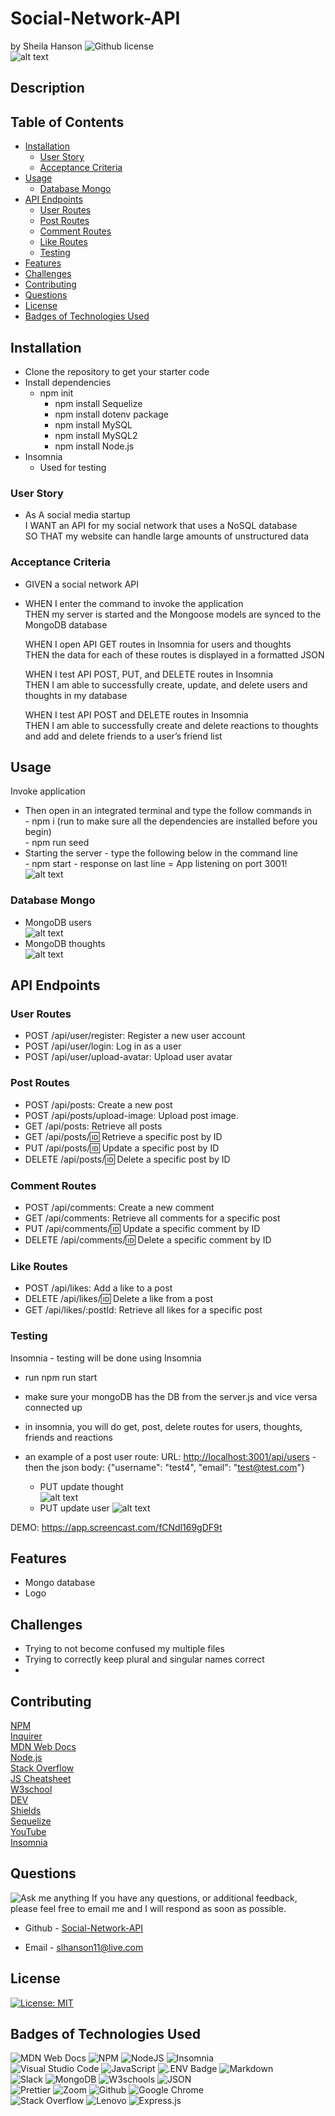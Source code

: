 # Social-Network-API <!-- omit from toc -->
by Sheila Hanson ![Github license](https://img.shields.io/badge/license-MIT-blue.svg)  
![alt text](assets/img/Logo.png)  
## Description <!-- omit from toc -->


## Table of Contents <!-- omit from toc -->
  
- [Installation](#installation)
  - [User Story](#user-story)
  - [Acceptance Criteria](#acceptance-criteria)
- [Usage](#usage)
  - [Database Mongo](#database-mongo)
- [API Endpoints](#api-endpoints)
  - [User Routes](#user-routes)
  - [Post Routes](#post-routes)
  - [Comment Routes](#comment-routes)
  - [Like Routes](#like-routes)
  - [Testing](#testing)
- [Features](#features)
- [Challenges](#challenges)
- [Contributing](#contributing)
- [Questions](#questions)
- [License](#license)
- [Badges of Technologies Used](#badges-of-technologies-used)
    

## Installation
- Clone the repository to get your starter code  
- Install dependencies
  - npm init  
    - npm install Sequelize  
    - npm install dotenv package  
    -  npm install MySQL  
    -  npm install MySQL2  
    -  npm install Node.js  
 - Insomnia
   - Used for testing
  
  ### User Story  
*  As A social media startup  
    I WANT an API for my social network that uses a NoSQL database  
    SO THAT my website can handle large amounts of unstructured data      
  ### Acceptance Criteria
*  GIVEN a social network API  
*  
    WHEN I enter the command to invoke the application  
    THEN my server is started and the Mongoose models are synced to the MongoDB database  

    WHEN I open API GET routes in Insomnia for users and thoughts  
    THEN the data for each of these routes is displayed in a formatted JSON  

    WHEN I test API POST, PUT, and DELETE routes in Insomnia  
    THEN I am able to successfully create, update, and delete users and thoughts in my database  

    WHEN I test API POST and DELETE routes in Insomnia  
    THEN I am able to successfully create and delete reactions to thoughts and add and delete friends to a user’s friend list  

      
## Usage 
  Invoke application
  - Then open in an integrated terminal and type the follow commands in  
            - npm i (run to make sure all the dependencies are installed before you begin)  
          - npm run seed  
  -  Starting the server - type the following below in the command line  
          - npm start
           - response on last line = App listening on port 3001!  
  ![alt text](images/invokeapplication.png)

 ### Database Mongo  
 - MongoDB users  
  ![alt text](<images/MongoDB users.png>)
  - MongoDB thoughts  
  ![alt text](<images/MongoDB thoughts.png>)

## API Endpoints  
  ### User Routes  
  - POST /api/user/register: Register a new user account   
  - POST /api/user/login: Log in as a user  
  - POST /api/user/upload-avatar: Upload user avatar  
  ### Post Routes  
  - POST /api/posts: Create a new post  
  - POST /api/posts/upload-image: Upload post image.  
  - GET /api/posts: Retrieve all posts  
  - GET /api/posts/:id: Retrieve a specific post by ID  
  - PUT /api/posts/:id: Update a specific post by ID  
  - DELETE /api/posts/:id: Delete a specific post by ID  
  ### Comment Routes  
  - POST /api/comments: Create a new comment  
  - GET /api/comments: Retrieve all comments for a specific post  
  - PUT /api/comments/:id: Update a specific comment by ID  
  - DELETE /api/comments/:id: Delete a specific comment by ID  
  ### Like Routes  
  - POST /api/likes: Add a like to a post  
  - DELETE /api/likes/:id: Delete a like from a post  
  - GET /api/likes/:postId: Retrieve all likes for a specific post  
  
### Testing 
Insomnia - testing will be done using Insomnia
  - run npm run start
  - make sure your mongoDB has the DB from the server.js and vice versa connected up
  - in insomnia, you will do get, post, delete routes for users, thoughts, friends and reactions
  - an example of a post user route: URL: [http://localhost:3001/api/users](http://localhost:3001/api/users) - then the json body: {"username": "test4", "email":  "test@test.com"}  
  
    - PUT update thought  
  ![alt text](<images/Insomnia update thought.png>)  
    - PUT update user
  ![alt text](<images/Insomnia update user.png>)
  
  DEMO: https://app.screencast.com/fCNdl169gDF9t

## Features
- Mongo database    
- Logo  


## Challenges  
 - Trying to not become confused my multiple files
 - Trying to correctly keep plural and singular names correct
 - 


## Contributing
[NPM](https://www.npmjs.com/package/inquirer/v/8.2.4?activeTab=readme#installation)  
[Inquirer](https://www.npmjs.com/package/inquirer/v/8.2.4)  
[MDN Web Docs](https://developer.mozilla.org/en-US/docs/Web)  
[Node.js](https://nodejs.org/docs/latest/api/)  
[Stack Overflow](https://stackoverflow.com/?newreg=67d94556b887449fa2885dadf54a5439)  
[JS Cheatsheet](https://htmlcheatsheet.com/js/)  
[W3school](https://www.w3schools.com/)  
[DEV](https://dev.to/envoy_/150-badges-for-github-pnk#contact)  
[Shields](https://shields.io/)  
[Sequelize](https://sequelize.org/docs/v6/getting-started/)  
[YouTube](https://youtube.com)  
[Insomnia](https://insomnia.rest)

## Questions
![Ask me anything](https://img.shields.io/badge/Ask%20me-anything-1abc9c.svg)
If you have any questions, or additional feedback, please feel free to email me and I will respond as soon as possible.
    
* Github -
[Social-Network-API](https://github.com/Sheila-Ha/Social-Network-API.git)

* Email -
slhanson11@live.com

## License 

[![License: MIT](https://img.shields.io/badge/License-MIT-yellow.svg)](https://opensource.org/licenses/MIT)



## Badges of Technologies Used
![MDN Web Docs](https://img.shields.io/badge/MDN_Web_Docs-black?style=for-the-badge&logo=mdnwebdocs&logoColor=white)  ![NPM](https://img.shields.io/badge/NPM-%23CB3837.svg?style=for-the-badge&logo=npm&logoColor=white)
![NodeJS](https://img.shields.io/badge/node.js-6DA55F?style=for-the-badge&logo=node.js&logoColor=white) ![Insomnia](https://img.shields.io/badge/Insomnia-black?logo=insomnia&logoColor=5849BE)    
![Visual Studio Code](https://img.shields.io/badge/Visual%20Studio%20Code-0078d7.svg?style=for-the-badge&logo=visual-studio-code&logoColor=white)
![JavaScript](https://img.shields.io/badge/javascript-%23323330.svg?style=for-the-badge&logo=javascript&logoColor=%23F7DF1E)  ![.ENV Badge](https://img.shields.io/badge/.ENV-ECD53F?logo=dotenv&logoColor=000&style=flat-square) 
![Markdown](https://img.shields.io/badge/markdown-%23000000.svg?style=for-the-badge&logo=markdown&logoColor=white)   
![Slack](https://img.shields.io/badge/Slack-4A154B?style=for-the-badge&logo=slack&logoColor=white)  ![MongoDB](https://img.shields.io/badge/MongoDB-%234ea94b.svg?logo=mongodb&logoColor=white)  ![W3schools](https://img.shields.io/badge/W3Schools-04AA6D?style=for-the-badge&logo=W3Schools&logoColor=white) ![JSON](https://img.shields.io/badge/json-5E5C5C?style=for-the-badge&logo=json&logoColor=red)  
![Prettier](https://img.shields.io/badge/prettier-1A2C34?style=for-the-badge&logo=prettier&logoColor=F7BA3E) ![Zoom](https://img.shields.io/badge/Zoom-2D8CFF?style=for-the-badge&logo=zoom&logoColor=white) ![Github](https://img.shields.io/badge/GitHub-100000?style=for-the-badge&logo=github&logoColor=white)  ![Google Chrome](https://img.shields.io/badge/Google_chrome-4285F4?style=for-the-badge&logo=Google-chrome&logoColor=white)  
![Stack Overflow](https://img.shields.io/badge/Stack_Overflow-FE7A16?style=for-the-badge&logo=stack-overflow&logoColor=white)  ![Lenovo](https://img.shields.io/badge/lenovo%20laptop-E2231A?style=for-the-badge&logo=lenovo&logoColor=white)  ![Express.js](https://img.shields.io/badge/express.js-%23404d59.svg?logo=express&logoColor=%2361DAFB)

